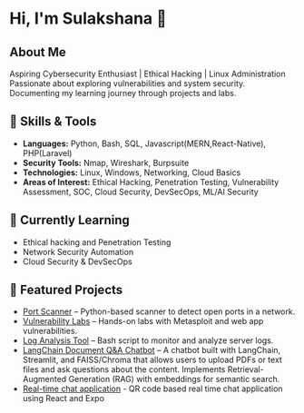 # Hi, I'm Sulakshana 👋

## About Me
Aspiring Cybersecurity Enthusiast | Ethical Hacking | Linux Administration
Passionate about exploring vulnerabilities and system security.  
Documenting my learning journey through projects and labs.

## 🔐 Skills & Tools
- **Languages:** Python, Bash, SQL, Javascript(MERN,React-Native), PHP(Laravel)
- **Security Tools:** Nmap, Wireshark, Burpsuite
- **Technologies:** Linux, Windows, Networking, Cloud Basics
- **Areas of Interest:** Ethical Hacking, Penetration Testing, Vulnerability Assessment, SOC, Cloud Security, DevSecOps, ML/AI Security

## 🚀 Currently Learning
- Ethical hacking and Penetration Testing
- Network Security Automation
- Cloud Security & DevSecOps

## 📂 Featured Projects
- [Port Scanner](https://github.com/Sulakshana29/Port_scanner.git) – Python-based scanner to detect open ports in a network.
- [Vulnerability Labs](#) – Hands-on labs with Metasploit and web app vulnerabilities.
- [Log Analysis Tool](#) – Bash script to monitor and analyze server logs.
- [LangChain Document Q&A Chatbot](https://github.com/Sulakshana29/langchain_chatbot.git) – A chatbot built with LangChain, Streamlit, and FAISS/Chroma that allows users to upload PDFs or text files and ask 
questions about the content. Implements Retrieval-Augmented Generation (RAG) with embeddings for semantic search.
- [Real-time chat application](https://github.com/Sulakshana29/MAD_Project.git) - QR code based real time chat application using React and Expo


